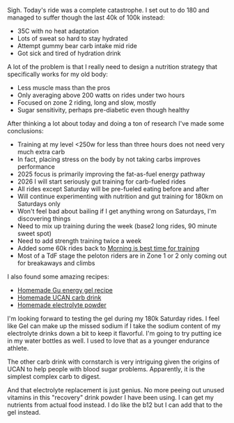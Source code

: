 Sigh. Today's ride was a complete catastrophe. I set out to do 180 and managed to suffer though the last 40k of 100k instead:

- 35C with no heat adaptation
- Lots of sweat so hard to stay hydrated
- Attempt gummy bear carb intake mid ride
- Got sick and tired of hydration drink

A lot of the problem is that I really need to design a nutrition strategy that specifically works for my old body:

- Less muscle mass than the pros
- Only averaging above 200 watts on rides under two hours
- Focused on zone 2 riding, long and slow, mostly
- Sugar sensitivity, perhaps pre-diabetic even though healthy

After thinking a lot about today and doing a ton of research I've made some conclusions:

- Training at my level <250w for less than three hours does not need very much extra carb
- In fact, placing stress on the body by not taking carbs improves performance
- 2025 focus is primarily improving the fat-as-fuel energy pathway
- 2026 I will start seriously gut training for carb-fueled rides
- All rides except Saturday will be pre-fueled eating before and after
- Will continue experimenting with nutrition and gut training for 180km on Saturdays only
- Won't feel bad about bailing if I get anything wrong on Saturdays, I'm discovering things
- Need to mix up training during the week (base2 long rides, 90 minute sweet spot)
- Need to add strength training twice a week
- Added some 60k rides back to [Morning is best time for training](../Cycling/Morning%20is%20best%20time%20for%20training.md)
- Most of a TdF stage the peloton riders are in Zone 1 or 2 only coming out for breakaways and climbs

I also found some amazing recipes:

- [Homemade Gu energy gel recipe](../Cycling/Homemade%20Gu%20energy%20gel%20recipe.md)
- [Homemade UCAN carb drink](../Cycling/Homemade%20UCAN%20carb%20drink.md)
- [Homemade electrolyte powder](../Cycling/Homemade%20electrolyte%20powder.md)

I'm looking forward to testing the gel during my 180k Saturday rides. I feel like Gel can make up the missed sodium if I take the sodium content of my electrolyte drinks down a bit to keep it flavorful. I'm going to try putting ice in my water bottles as well. I used to love that as a younger endurance athlete.

The other carb drink with cornstarch is very intriguing given the origins of UCAN to help people with blood sugar problems. Apparently, it is the simplest complex carb to digest.

And that electrolyte replacement is just genius. No more peeing out unused vitamins in this "recovery" drink powder I have been using. I can get my nutrients from actual food instead. I do like the b12 but I can add that to the gel instead.